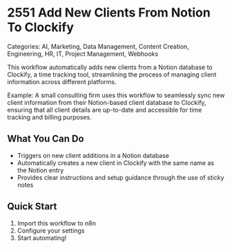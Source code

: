 # 2551 Add New Clients From Notion To Clockify

Categories: AI, Marketing, Data Management, Content Creation, Engineering, HR, IT, Project Management, Webhooks

This workflow automatically adds new clients from a Notion database to Clockify, a time tracking tool, streamlining the process of managing client information across different platforms.

Example: A small consulting firm uses this workflow to seamlessly sync new client information from their Notion-based client database to Clockify, ensuring that all client details are up-to-date and accessible for time tracking and billing purposes.

## What You Can Do
- Triggers on new client additions in a Notion database
- Automatically creates a new client in Clockify with the same name as the Notion entry
- Provides clear instructions and setup guidance through the use of sticky notes

## Quick Start
1. Import this workflow to n8n
2. Configure your settings
3. Start automating!


